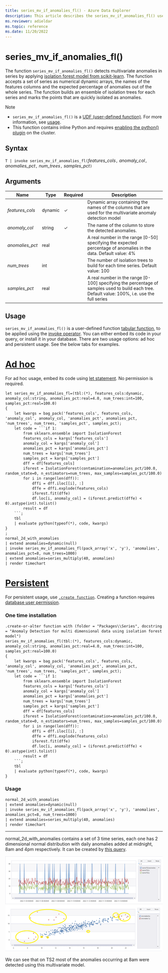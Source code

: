 ```yaml
---
title: series_mv_if_anomalies_fl() - Azure Data Explorer
description: This article describes the series_mv_if_anomalies_fl() user-defined function in Azure Data Explorer.
ms.reviewer: adieldar
ms.topic: reference
ms.date: 11/20/2022
---
```

# series_mv_if_anomalies_fl()

The function `series_mv_if_anomalies_fl()` detects multivariate anomalies in series by applying [isolation forest model from scikit-learn](https://scikit-learn.org/stable/modules/generated/sklearn.ensemble.IsolationForest.html). The function accepts a set of series as numerical dynamic arrays, the names of the features columns and the expected percentage of anomalies out of the whole series. The function builds an ensemble of isolation trees for each series and marks the points that are quickly isolated as anomalies.

> [!NOTE]
> * `series_mv_if_anomalies_fl()` is a [UDF (user-defined function)](../query/functions/user-defined-functions.md). For more information, see [usage](#usage).
> * This function contains inline Python and requires [enabling the python() plugin](../query/pythonplugin.md#enable-the-plugin) on the cluster.

## Syntax

`T | invoke series_mv_if_anomalies_fl(`*features_cols*`,` *anomaly_col*`,` *anomalies_pct*`,` *num_trees*`,` *samples_pct*`)`
  
## Arguments

| Name | Type | Required | Description |
|--|--|--|--|
| *features_cols* | dynamic | &check; | Dynamic array containing the names of the columns that are used for the multivariate anomaly detection model |
| *anomaly_col* | string | &check; | The name of the column to store the detected anomalies. |
| *anomalies_pct* | real | | A real number in the range [0-50] specifying the expected percentage of anomalies in the data. Default value: 4% |
| *num_trees* | int | | The number of isolation trees to build for each time series. Default value: 100 |
| *samples_pct* | real | | A real number in the range [0-100] specifying the percentage of samples used to build each tree. Default value: 100%, i.e. use the full series |


## Usage

`series_mv_if_anomalies_fl()` is a user-defined function [tabular function](../query/functions/user-defined-functions.md#tabular-function), to be applied using the [invoke operator](../query/invokeoperator.md). You can either embed its code in your query, or install it in your database. There are two usage options: ad hoc and persistent usage. See the below tabs for examples.

# [Ad hoc](#tab/adhoc)

For ad hoc usage, embed its code using [let statement](../query/letstatement.md). No permission is required.

<!-- csl: https://help.kusto.windows.net/Samples -->
```kusto
let series_mv_if_anomalies_fl=(tbl:(*), features_cols:dynamic, anomaly_col:string, anomalies_pct:real=4.0, num_trees:int=100, samples_pct:real=100.0)
{
    let kwargs = bag_pack('features_cols', features_cols, 'anomaly_col', anomaly_col, 'anomalies_pct', anomalies_pct, 'num_trees', num_trees, 'samples_pct', samples_pct);
    let code = ```if 1:
        from sklearn.ensemble import IsolationForest
        features_cols = kargs['features_cols']
        anomaly_col = kargs['anomaly_col']
        anomalies_pct = kargs['anomalies_pct']
        num_trees = kargs['num_trees']
        samples_pct = kargs['samples_pct']
        dff = df[features_cols]
        iforest = IsolationForest(contamination=anomalies_pct/100.0, random_state=0, n_estimators=num_trees, max_samples=samples_pct/100.0)
        for i in range(len(dff)):
            dffi = dff.iloc[[i], :]
            dffe = dffi.explode(features_cols)
            iforest.fit(dffe)
            df.loc[i, anomaly_col] = (iforest.predict(dffe) < 0).astype(int).tolist()
        result = df
    ```;
    tbl
    | evaluate python(typeof(*), code, kwargs)
}
;
normal_2d_with_anomalies
| extend anomalies=dynamic(null)
| invoke series_mv_if_anomalies_fl(pack_array('x', 'y'), 'anomalies', anomalies_pct=8, num_trees=1000)
| extend anomalies=series_multiply(40, anomalies)
| render timechart
```

# [Persistent](#tab/persistent)

For persistent usage, use [`.create function`](../management/create-function.md).  Creating a function requires [database user permission](../management/access-control/role-based-authorization.md).

### One time installation

<!-- csl: https://help.kusto.windows.net/Samples -->
```kusto
.create-or-alter function with (folder = "Packages\\Series", docstring = "Anomaly Detection for multi dimensional data using isolation forest model")
series_mv_if_anomalies_fl(tbl:(*), features_cols:dynamic, anomaly_col:string, anomalies_pct:real=4.0, num_trees:int=100, samples_pct:real=100.0)
{
    let kwargs = bag_pack('features_cols', features_cols, 'anomaly_col', anomaly_col, 'anomalies_pct', anomalies_pct, 'num_trees', num_trees, 'samples_pct', samples_pct);
    let code = ```if 1:
        from sklearn.ensemble import IsolationForest
        features_cols = kargs['features_cols']
        anomaly_col = kargs['anomaly_col']
        anomalies_pct = kargs['anomalies_pct']
        num_trees = kargs['num_trees']
        samples_pct = kargs['samples_pct']
        dff = df[features_cols]
        iforest = IsolationForest(contamination=anomalies_pct/100.0, random_state=0, n_estimators=num_trees, max_samples=samples_pct/100.0)
        for i in range(len(dff)):
            dffi = dff.iloc[[i], :]
            dffe = dffi.explode(features_cols)
            iforest.fit(dffe)
            df.loc[i, anomaly_col] = (iforest.predict(dffe) < 0).astype(int).tolist()
        result = df
    ```;
    tbl
    | evaluate python(typeof(*), code, kwargs)
}
```

### Usage

<!-- csl: https://help.kusto.windows.net/Samples -->
```kusto
normal_2d_with_anomalies
| extend anomalies=dynamic(null)
| invoke series_mv_if_anomalies_fl(pack_array('x', 'y'), 'anomalies', anomalies_pct=8, num_trees=1000)
| extend anomalies=series_multiply(40, anomalies)
| render timechart
```

---

normal_2d_with_anomalies contains a set of 3 time series, each one has 2 dimensional normal distribution with daily anomalies added at midnight, 8am and 4pm respectively. It can be created by [this query](series-mv-ee-anomalies-fl.md#creating-the-sample-data-set).

![Graph showing multivariate anomalies on a time chart.](images/series-mv-if-anomalies-fl/mv-if-anomalies-example-1.png)
![Graph showing multivariate anomalies on a scatter chart.](images/series-mv-if-anomalies-fl/mv-if-anomalies-example-1a.png)

We can see that on TS2 most of the anomalies occurring at 8am were detected using this multivariate model.
